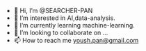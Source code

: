 - 👋 Hi, I’m @SEARCHER-PAN
- 👀 I’m interested in AI,data-analysis.
- 🌱 I’m currently learning machine-learning.
- 💞️ I’m looking to collaborate on ...
- 📫 How to reach me yoush.pan@gmail.com

<!---
SEARCHER-PAN/SEARCHER-PAN is a ✨ special ✨ repository because its `README.md` (this file) appears on your GitHub profile.
You can click the Preview link to take a look at your changes.
--->
